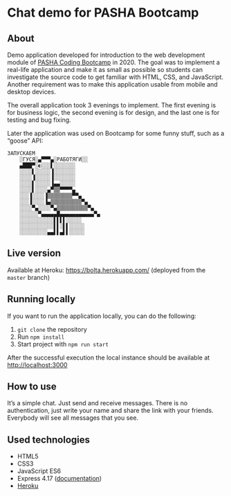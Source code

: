 # Chat demo for PASHA Bootcamp

## About

Demo application developed for introduction to the web development module of [PASHA Coding Bootcamp](https://pasha-holding.az/en/press-media/news/pasha-coding-bootcamp/) in 2020. The goal was to implement a real-life application and make it as small as possible so students can investigate the source code to get familiar with HTML, CSS, and JavaScript. Another requirement was to make this application usable from mobile and desktop devices.

The overall application took 3 evenings to implement. The first evening is for business logic, the second evening is for design, and the last one is for testing and bug fixing.

Later the application was used on Bootcamp for some funny stuff, such as a “goose” API:

```
ЗАПУСКАЕМ
    ░ГУСЯ░▄▀▀▀▄░РАБОТЯГИ░░
    ▄███▀░◐░░░▌░░░░░░░
    ░░░░▌░░░░░▐░░░░░░░
    ░░░░▐░░░░░▐░░░░░░░
    ░░░░▌░░░░░▐▄▄░░░░░
    ░░░░▌░░░░▄▀▒▒▀▀▀▀▄
    ░░░▐░░░░▐▒▒▒▒▒▒▒▒▀▀▄
    ░░░▐░░░░▐▄▒▒▒▒▒▒▒▒▒▒▀▄
    ░░░░▀▄░░░░▀▄▒▒▒▒▒▒▒▒▒▒▀▄
    ░░░░░░▀▄▄▄▄▄█▄▄▄▄▄▄▄▄▄▄▄▀▄
    ░░░░░░░░░░░▌▌▌▌░░░░░
    ░░░░░░░░░░░▌▌░▌▌░░░░░
    ░░░░░░░░░▄▄▌▌▄▌▌░░░░░
```

## Live version

Available at Heroku: <https://bolta.herokuapp.com/> (deployed from the `master` branch)

## Running locally

If you want to run the application locally, you can do the following:

1. `git clone` the repository
2. Run `npm install`
3. Start project with `npm run start`

After the successful execution the local instance should be available at <http://localhost:3000>

## How to use

It’s a simple chat. Just send and receive messages. There is no authentication, just write your name and share the link with your friends. Everybody will see all messages that you see.

## Used technologies

- HTML5
- CSS3
- JavaScript ES6
- Express 4.17 ([documentation](https://expressjs.com/en/4x/api.html))
- [Heroku](https://heroku.com/)
